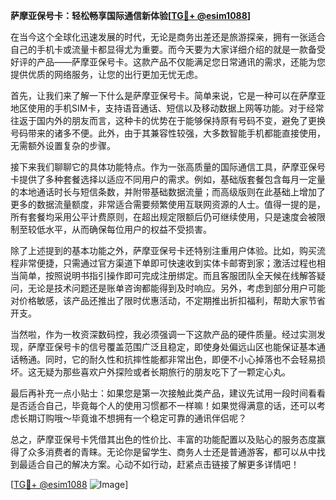 **萨摩亚保号卡：轻松畅享国际通信新体验[[TG💪+ @esim1088](https://t.me/s/esim1088)]**

在当今这个全球化迅速发展的时代，无论是商务出差还是旅游探亲，拥有一张适合自己的手机卡或流量卡都显得尤为重要。而今天要为大家详细介绍的就是一款备受好评的产品——萨摩亚保号卡。这款产品不仅能满足您日常通讯的需求，还能为您提供优质的网络服务，让您的出行更加无忧无虑。

首先，让我们来了解一下什么是萨摩亚保号卡。简单来说，它是一种可以在萨摩亚地区使用的手机SIM卡，支持语音通话、短信以及移动数据上网等功能。对于经常往返于国内外的朋友而言，这种卡的优势在于能够保持原有号码不变，避免了更换号码带来的诸多不便。此外，由于其兼容性较强，大多数智能手机都能直接使用，无需额外设置复杂的步骤。

接下来我们聊聊它的具体功能特点。作为一张高质量的国际通信工具，萨摩亚保号卡提供了多种套餐选择以适应不同用户的需求。例如，基础版套餐包含每月一定量的本地通话时长与短信条数，并附带基础数据流量；而高级版则在此基础上增加了更多的数据流量额度，非常适合需要频繁使用互联网资源的人士。值得一提的是，所有套餐均采用公平计费原则，在超出规定限额后仍可继续使用，只是速度会被限制至较低水平，从而确保每位用户的权益不受损害。

除了上述提到的基本功能之外，萨摩亚保号卡还特别注重用户体验。比如，购买流程非常便捷，只需通过官方渠道下单即可快速收到实体卡邮寄到家；激活过程也相当简单，按照说明书指引操作即可完成注册绑定。而且客服团队全天候在线解答疑问，无论是技术问题还是账单咨询都能得到及时响应。另外，考虑到部分用户可能对价格敏感，该产品还推出了限时优惠活动，不定期推出折扣福利，帮助大家节省开支。

当然啦，作为一枚资深数码控，我必须强调一下这款产品的硬件质量。经过实测发现，萨摩亚保号卡的信号覆盖范围广泛且稳定，即使身处偏远山区也能保证基本通话畅通。同时，它的耐久性和抗摔性能都非常出色，即便不小心掉落也不会轻易损坏。这无疑为那些喜欢户外探险或者长期旅行的朋友吃下了一颗定心丸。

最后再补充一点小贴士：如果您是第一次接触此类产品，建议先试用一段时间看看是否适合自己，毕竟每个人的使用习惯都不一样嘛！如果觉得满意的话，还可以考虑长期订购哦～毕竟谁不想拥有一个稳定可靠的通讯伴侣呢？

总之，萨摩亚保号卡凭借其出色的性价比、丰富的功能配置以及贴心的服务态度赢得了众多消费者的青睐。无论你是留学生、商务人士还是普通游客，都可以从中找到最适合自己的解决方案。心动不如行动，赶紧点击链接了解更多详情吧！

[[TG💪+ @esim1088](https://t.me/s/esim1088) ![Image](https://i.postimg.cc/4NQfJmqS/Snipaste-2025-05-13-00-14-12.png)]